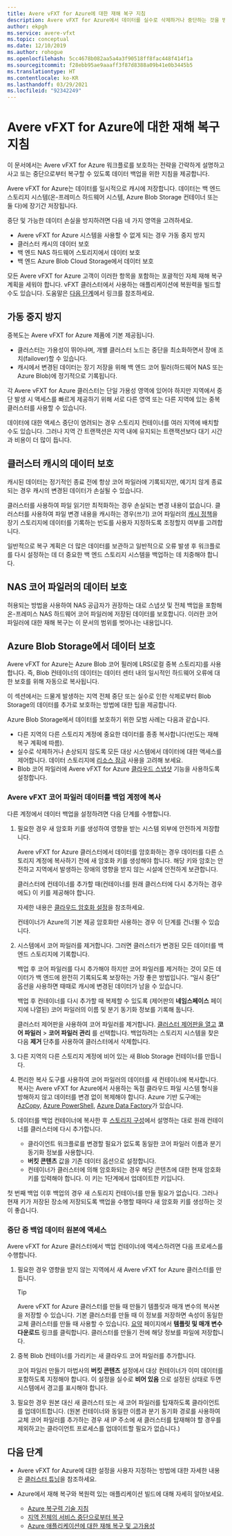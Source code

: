 ```yaml
---
title: Avere vFXT for Azure에 대한 재해 복구 지침
description: Avere vFXT for Azure에서 데이터를 실수로 삭제하거나 중단하는 것을 방지하는 방법
author: ekpgh
ms.service: avere-vfxt
ms.topic: conceptual
ms.date: 12/10/2019
ms.author: rohogue
ms.openlocfilehash: 5cc4678b082aa5a4a3f90518ff8fac448f414f1a
ms.sourcegitcommit: f28ebb95ae9aaaff3f87d8388a09b41e0b3445b5
ms.translationtype: HT
ms.contentlocale: ko-KR
ms.lasthandoff: 03/29/2021
ms.locfileid: "92342249"
---
```

# <a name="disaster-recovery-guidance-for-avere-vfxt-for-azure"></a>Avere vFXT for Azure에 대한 재해 복구 지침

이 문서에서는 Avere vFXT for Azure 워크플로를 보호하는 전략을 간략하게 설명하고 사고 또는 중단으로부터 복구할 수 있도록 데이터 백업을 위한 지침을 제공합니다.

Avere vFXT for Azure는 데이터를 일시적으로 캐시에 저장합니다. 데이터는 백 엔드 스토리지 시스템(온-프레미스 하드웨어 시스템, Azure Blob Storage 컨테이너 또는 둘 다)에 장기간 저장됩니다.

중단 및 가능한 데이터 손실을 방지하려면 다음 네 가지 영역을 고려하세요.

* Avere vFXT for Azure 시스템을 사용할 수 없게 되는 경우 가동 중지 방지
* 클러스터 캐시의 데이터 보호
* 백 엔드 NAS 하드웨어 스토리지에서 데이터 보호
* 백 엔드 Azure Blob Cloud Storage에서 데이터 보호

모든 Avere vFXT for Azure 고객이 이러한 항목을 포함하는 포괄적인 자체 재해 복구 계획을 세워야 합니다. vFXT 클러스터에서 사용하는 애플리케이션에 복원력을 빌드할 수도 있습니다. 도움말은 [다음 단계](#next-steps)에서 링크를 참조하세요.

## <a name="protect-against-downtime"></a>가동 중지 방지

중복도는 Avere vFXT for Azure 제품에 기본 제공됩니다.

* 클러스터는 가용성이 뛰어나며, 개별 클러스터 노드는 중단을 최소화하면서 장애 조치(failover)할 수 있습니다.
* 캐시에서 변경된 데이터는 장기 저장을 위해 백 엔드 코어 필러(하드웨어 NAS 또는 Azure Blob)에 정기적으로 기록됩니다.

각 Avere vFXT for Azure 클러스터는 단일 가용성 영역에 있어야 하지만 지역에서 중단 발생 시 액세스를 빠르게 제공하기 위해 서로 다른 영역 또는 다른 지역에 있는 중복 클러스터를 사용할 수 있습니다.

데이터에 대한 액세스 중단이 염려되는 경우 스토리지 컨테이너를 여러 지역에 배치할 수도 있습니다. 그러나 지역 간 트랜잭션은 지역 내에 유지되는 트랜잭션보다 대기 시간과 비용이 더 많이 듭니다.

## <a name="protect-data-in-the-cluster-cache"></a>클러스터 캐시의 데이터 보호

캐시된 데이터는 정기적인 종료 전에 항상 코어 파일러에 기록되지만, 예기치 않게 종료되는 경우 캐시의 변경된 데이터가 손실될 수 있습니다.

클러스터를 사용하여 파일 읽기만 최적화하는 경우 손실되는 변경 내용이 없습니다. 클러스터를 사용하여 파일 변경 내용을 캐시하는 경우(쓰기) 코어 파일러의 [캐시 정책](https://azure.github.io/Avere/legacy/ops_guide/4_7/html/gui_manage_cache_policies.html)을<!-- link to legacy doc --> 장기 스토리지에 데이터를 기록하는 빈도를 사용자 지정하도록 조정할지 여부를 고려합니다.

일반적으로 복구 계획은 더 많은 데이터를 보관하고 일반적으로 오류 발생 후 워크플로를 다시 설정하는 데 더 중요한 백 엔드 스토리지 시스템을 백업하는 데 치중해야 합니다.

## <a name="protect-data-in-nas-core-filers"></a>NAS 코어 파일러의 데이터 보호

허용되는 방법을 사용하여 NAS 공급자가 권장하는 대로 스냅샷 및 전체 백업을 포함해 온-프레미스 NAS 하드웨어 코어 파일러에 저장된 데이터를 보호합니다. 이러한 코어 파일러에 대한 재해 복구는 이 문서의 범위를 벗어나는 내용입니다.

## <a name="protect-data-in-azure-blob-storage"></a>Azure Blob Storage에서 데이터 보호

Avere vFXT for Azure는 Azure Blob 코어 필러에 LRS(로컬 중복 스토리지)를 사용합니다. 즉, Blob 컨테이너의 데이터는 데이터 센터 내의 일시적인 하드웨어 오류에 대한 보호를 위해 자동으로 복사됩니다.

이 섹션에서는 드물게 발생하는 지역 전체 중단 또는 실수로 인한 삭제로부터 Blob Storage의 데이터를 추가로 보호하는 방법에 대한 팁을 제공합니다.

Azure Blob Storage에서 데이터를 보호하기 위한 모범 사례는 다음과 같습니다.

* 다른 지역의 다른 스토리지 계정에 중요한 데이터를 종종 복사합니다(빈도는 재해 복구 계획에 따름).
* 실수로 삭제하거나 손상되지 않도록 모든 대상 시스템에서 데이터에 대한 액세스를 제어합니다. 데이터 스토리지에 [리소스 잠금](../azure-resource-manager/management/lock-resources.md) 사용을 고려해 보세요.
* Blob 코어 파일러에 Avere vFXT for Azure [클라우드 스냅샷](<https://azure.github.io/Avere/legacy/ops_guide/4_7/html/gui_cloud_snapshot_policies.html>) 기능을 사용하도록 설정합니다.

### <a name="copy-avere-vfxt-core-filer-data-to-a-backup-account"></a>Avere vFXT 코어 파일러 데이터를 백업 계정에 복사

다른 계정에서 데이터 백업을 설정하려면 다음 단계를 수행합니다.

1. 필요한 경우 새 암호화 키를 생성하여 영향을 받는 시스템 외부에 안전하게 저장합니다.

   Avere vFXT for Azure 클러스터에서 데이터를 암호화하는 경우 데이터를 다른 스토리지 계정에 복사하기 전에 새 암호화 키를 생성해야 합니다. 해당 키와 암호는 안전하고 지역에서 발생하는 장애의 영향을 받지 않는 시설에 안전하게 보관합니다.

   클러스터에 컨테이너를 추가할 때(컨테이너를 원래 클러스터에 다시 추가하는 경우에도) 이 키를 제공해야 합니다.

   자세한 내용은 [클라우드 암호화 설정](<https://azure.github.io/Avere/legacy/ops_guide/4_7/html/gui_cloud_encryption_settings.html>)을<!-- link to legacy doc site --> 참조하세요.

   컨테이너가 Azure의 기본 제공 암호화만 사용하는 경우 이 단계를 건너뛸 수 있습니다.

1. 시스템에서 코어 파일러를 제거합니다. 그러면 클러스터가 변경된 모든 데이터를 백 엔드 스토리지에 기록합니다.

   백업 후 코어 파일러를 다시 추가해야 하지만 코어 파일러를 제거하는 것이 모든 데이터가 백 엔드에 완전히 기록되도록 보장하는 가장 좋은 방법입니다. “일시 중단” 옵션을 사용하면 때때로 캐시에 변경된 데이터가 남을 수 있습니다. <!-- xxx true? or just metadata? -->

   백업 후 컨테이너를 다시 추가할 때 복제할 수 있도록 (제어판의 **네임스페이스** 페이지에 나열된) 코어 파일러의 이름 및 분기 동기화 정보를 기록해 둡니다.

   클러스터 제어판을 사용하여 코어 파일러를 제거합니다. [클러스터 제어판을 열고](avere-vfxt-cluster-gui.md) **코어 파일러**  > **코어 파일러 관리** 를 선택합니다. 백업하려는 스토리지 시스템을 찾은 다음 **제거** 단추를 사용하여 클러스터에서 삭제합니다.

1. 다른 지역의 다른 스토리지 계정에 비어 있는 새 Blob Storage 컨테이너를 만듭니다.

1. 편리한 복사 도구를 사용하여 코어 파일러의 데이터를 새 컨테이너에 복사합니다. 복사는 Avere vFXT for Azure에서 사용하는 독점 클라우드 파일 시스템 형식을 방해하지 않고 데이터를 변경 없이 복제해야 합니다. Azure 기반 도구에는 [AzCopy](../storage/common/storage-use-azcopy-v10.md), [Azure PowerShell](../data-lake-store/data-lake-store-get-started-powershell.md), [Azure Data Factory](../data-factory/connector-azure-data-lake-store.md)가 있습니다.

1. 데이터를 백업 컨테이너에 복사한 후 [스토리지 구성](avere-vfxt-add-storage.md)에서 설명하는 대로 원래 컨테이너를 클러스터에 다시 추가합니다.

   * 클라이언트 워크플로를 변경할 필요가 없도록 동일한 코어 파일러 이름과 분기 동기화 정보를 사용합니다.
   * **버킷 콘텐츠** 값을 기존 데이터 옵션으로 설정합니다.
   * 컨테이너가 클러스터에 의해 암호화되는 경우 해당 콘텐츠에 대한 현재 암호화 키를 입력해야 합니다. 이 키는 1단계에서 업데이트한 키입니다.

첫 번째 백업 이후 백업의 경우 새 스토리지 컨테이너를 만들 필요가 없습니다. 그러나 현재 키가 저장된 장소에 저장되도록 백업을 수행할 때마다 새 암호화 키를 생성하는 것이 좋습니다.

### <a name="access-a-backup-data-source-during-an-outage"></a>중단 중 백업 데이터 원본에 액세스

Avere vFXT for Azure 클러스터에서 백업 컨테이너에 액세스하려면 다음 프로세스를 수행합니다.

1. 필요한 경우 영향을 받지 않는 지역에서 새 Avere vFXT for Azure 클러스터를 만듭니다.

   > [!TIP]
   > Avere vFXT for Azure 클러스터를 만들 때 만들기 템플릿과 매개 변수의 복사본을 저장할 수 있습니다. 기본 클러스터를 만들 때 이 정보를 저장하면 속성이 동일한 교체 클러스터를 만들 때 사용할 수 있습니다. [요약](avere-vfxt-deploy.md#validation-and-purchase) 페이지에서 **템플릿 및 매개 변수 다운로드** 링크를 클릭합니다. 클러스터를 만들기 전에 해당 정보를 파일에 저장합니다.

1. 중복 Blob 컨테이너를 가리키는 새 클라우드 코어 파일러를 추가합니다.

   코어 파일러 만들기 마법사의 **버킷 콘텐츠** 설정에서 대상 컨테이너가 이미 데이터를 포함하도록 지정해야 합니다. 이 설정을 실수로 **비어 있음** 으로 설정된 상태로 두면 시스템에서 경고를 표시해야 합니다.  <!-- you can't add a populated volume at cluster creation time via template, only create a fresh one -->

1. 필요한 경우 원본 대신 새 클러스터 또는 새 코어 파일러를 탑재하도록 클라이언트를 업데이트합니다. (원본 컨테이너와 동일한 이름과 분기 동기화 경로를 사용하여 교체 코어 파일러를 추가하는 경우 새 IP 주소에 새 클러스터를 탑재해야 할 경우를 제외하고는 클라이언트 프로세스를 업데이트할 필요가 없습니다.)

## <a name="next-steps"></a>다음 단계

* Avere vFXT for Azure에 대한 설정을 사용자 지정하는 방법에 대한 자세한 내용은 [클러스터 튜닝](avere-vfxt-tuning.md)을 참조하세요.
* Azure에서 재해 복구와 복원력 있는 애플리케이션 빌드에 대해 자세히 알아보세요.

  * [Azure 복구력 기술 지침](/azure/architecture/framework/resiliency/overview)
  * [지역 전체의 서비스 중단으로부터 복구](/azure/architecture/resiliency/recovery-loss-azure-region)
  * [Azure 애플리케이션에 대한 재해 복구 및 고가용성](/azure/architecture/framework/resiliency/backup-and-recovery)
  <!-- can't find these in the source tree to use relative links -->